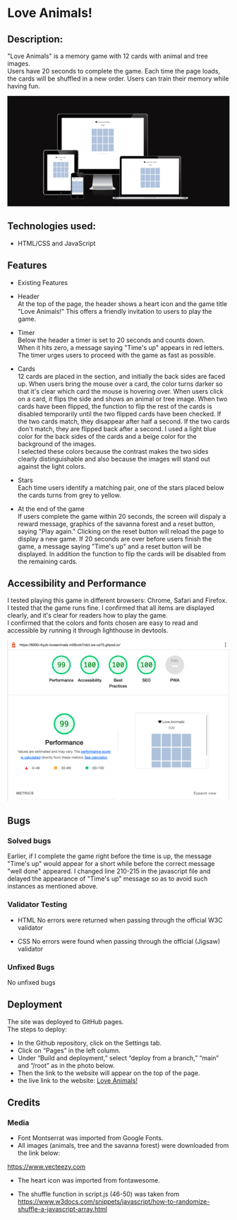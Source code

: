 # Love Animals!

## Description: 
"Love Animals" is a memory game with 12 cards with animal and tree images.  
Users have 20 seconds to complete the game. Each time the page loads, 
the cards will be shuffled in a new order. Users can train their memory while having fun. 

![responsiveness](assets/images/readme/responsiveness.png)

## Technologies used: 
* HTML/CSS and JavaScript

## Features
* Existing Features
- Header<br/> 
At the top of the page, the header shows a heart icon and the game title "Love Animals!"
This offers a friendly invitation to users to play the game.

- Timer<br/> 
Below the header a timer is set to 20 seconds and counts down.  
When it hits zero, a message saying "Time's up" appears in red letters.
The timer urges users to proceed with the game as fast as possible.    

- Cards<br/> 
12 cards are placed in the section, and initially the back sides are faced up.
When users bring the mouse over a card, the color turns darker so that it's clear
which card the mouse is hovering over.
When users click on a card, it flips the side and shows an animal or tree image. 
When two cards have been flipped, the function to flip the rest of the cards is disabled
temporarily until the two flipped cards have been checked. 
If the two cards match, they disappear after half a second.
If the two cards don't match, they are flipped back after a second.
I used a light blue color for the back sides of the cards and a beige color for the background 
of the images.  
I selected these colors because the contrast makes the two sides clearly distinguishable and also because the images will stand out against the light colors.  

- Stars<br/> 
Each time users identify a matching pair, one of the stars placed below the cards turns from grey to yellow.

- At the end of the game<br/>
If users complete the game within 20 seconds, the screen will dispaly a reward message, 
graphics of the savanna forest and a reset button, saying "Play again."
Clicking on the reset button will reload the page to display a new game.
If 20 seconds are over before users finish the game, a message saying "Time's up" and
a reset button will be displayed. In addition the function to flip the cards will be disabled from the remaining cards.
  
## Accessibility and Performance 

I tested playing this game in different browsers: Chrome, Safari and Firefox.
I tested that the game runs fine.
I confirmed that all items are displayed clearly, and it's clear for readers how to play the game.  
I confirmed that the colors and fonts chosen are easy to read and accessible by running it through lighthouse in devtools. 

![Lighthouse](assets/images/readme/lighthouse.png)

## Bugs 

### Solved bugs
Earlier, if I complete the game right before the time is up, the message "Time's up" would appear 
for a short while before the correct message "well done" appeared.
I changed line 210-215 in the javascript file and delayed the appearance of "Time's up" message 
so as to avoid such instances as mentioned above.  

### Validator Testing 
* HTML
No errors were returned when passing through the official W3C validator

* CSS
No errors were found when passing through the official (Jigsaw) validator

### Unfixed Bugs 
No unfixed bugs

## Deployment
The site was deployed to GitHub pages.  
The steps to deploy: 
* In the Github repository, click on the Settings tab.
* Click on “Pages” in the left column.
* Under “Build and deployment,” select “deploy from a branch,” “main” and “/root” as in the photo below.
* Then the link to the website will appear on the top of the page. 
* the live link to the website: [Love Animals!](https://rkyzk.github.io/love-animals/)

## Credits
### Media
* Font Montserrat was imported from Google Fonts.
* All images (animals, tree and the savanna forest) were downloaded from the link below:

https://www.vecteezy.com

* The heart icon was imported from fontawesome.

* The shuffle function in script.js (46-50) was taken from https://www.w3docs.com/snippets/javascript/how-to-randomize-shuffle-a-javascript-array.html 
